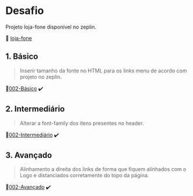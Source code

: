 # Desafio

Projeto loja-fone disponível no zeplin.

:link: [loja-fone](https://app.zeplin.io/project/5bf636d49dcaf67e957928b3/screen/5bf637100b478a3e928bb5ba)

## 1. Básico

> Inserir tamanho da fonte no HTML para os links menu de acordo com projeto no zeplin.

:link:[002-Básico](https://github.com/eduardotrandafilov/loja-fone/commit/01a2c3e672b34e4fc2bf3ddaef4b1c9c7e3b9350) :heavy_check_mark:

## 2. Intermediário

> Alterar a font-family dos itens presentes no header.

:link:[002-Intermediário](https://github.com/eduardotrandafilov/loja-fone/commit/d994881ed0a5e17e7fc1def745457468f259ed90) :heavy_check_mark:

## 3. Avançado

> Alinhamento a direita dos links de forma que fiquem alinhados com o Logo e distanciados corretamente do topo da página.

:link:[002-Avançado](https://github.com/eduardotrandafilov/loja-fone/blob/master/header.css) :heavy_check_mark:
